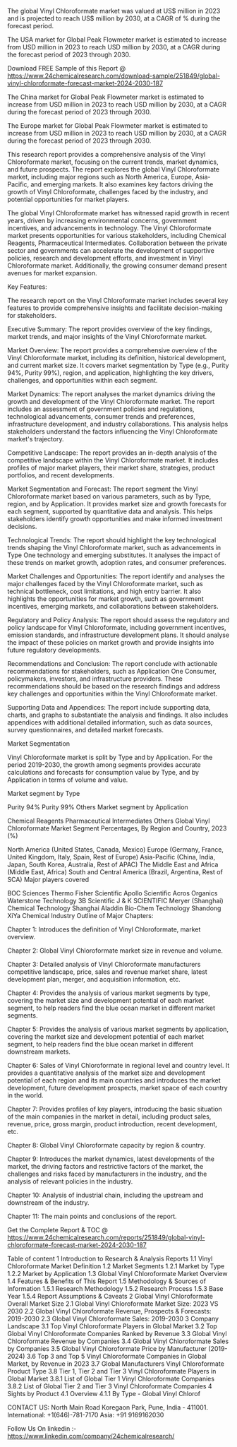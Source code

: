 The global Vinyl Chloroformate market was valued at US$ million in 2023 and is projected to reach US$ million by 2030, at a CAGR of % during the forecast period.

The USA market for Global Peak Flowmeter market is estimated to increase from USD million in 2023 to reach USD million by 2030, at a CAGR during the forecast period of 2023 through 2030.

Download FREE Sample of this Report @ https://www.24chemicalresearch.com/download-sample/251849/global-vinyl-chloroformate-forecast-market-2024-2030-187

The China market for Global Peak Flowmeter market is estimated to increase from USD million in 2023 to reach USD million by 2030, at a CAGR during the forecast period of 2023 through 2030.

The Europe market for Global Peak Flowmeter market is estimated to increase from USD million in 2023 to reach USD million by 2030, at a CAGR during the forecast period of 2023 through 2030.

This research report provides a comprehensive analysis of the Vinyl Chloroformate market, focusing on the current trends, market dynamics, and future prospects. The report explores the global Vinyl Chloroformate market, including major regions such as North America, Europe, Asia-Pacific, and emerging markets. It also examines key factors driving the growth of Vinyl Chloroformate, challenges faced by the industry, and potential opportunities for market players.

The global Vinyl Chloroformate market has witnessed rapid growth in recent years, driven by increasing environmental concerns, government incentives, and advancements in technology. The Vinyl Chloroformate market presents opportunities for various stakeholders, including Chemical Reagents, Pharmaceutical Intermediates. Collaboration between the private sector and governments can accelerate the development of supportive policies, research and development efforts, and investment in Vinyl Chloroformate market. Additionally, the growing consumer demand present avenues for market expansion.

Key Features:

The research report on the Vinyl Chloroformate market includes several key features to provide comprehensive insights and facilitate decision-making for stakeholders.

Executive Summary: The report provides overview of the key findings, market trends, and major insights of the Vinyl Chloroformate market.

Market Overview: The report provides a comprehensive overview of the Vinyl Chloroformate market, including its definition, historical development, and current market size. It covers market segmentation by Type (e.g., Purity 94%, Purity 99%), region, and application, highlighting the key drivers, challenges, and opportunities within each segment.

Market Dynamics: The report analyses the market dynamics driving the growth and development of the Vinyl Chloroformate market. The report includes an assessment of government policies and regulations, technological advancements, consumer trends and preferences, infrastructure development, and industry collaborations. This analysis helps stakeholders understand the factors influencing the Vinyl Chloroformate market's trajectory.

Competitive Landscape: The report provides an in-depth analysis of the competitive landscape within the Vinyl Chloroformate market. It includes profiles of major market players, their market share, strategies, product portfolios, and recent developments.

Market Segmentation and Forecast: The report segment the Vinyl Chloroformate market based on various parameters, such as by Type, region, and by Application. It provides market size and growth forecasts for each segment, supported by quantitative data and analysis. This helps stakeholders identify growth opportunities and make informed investment decisions.

Technological Trends: The report should highlight the key technological trends shaping the Vinyl Chloroformate market, such as advancements in Type One technology and emerging substitutes. It analyses the impact of these trends on market growth, adoption rates, and consumer preferences.

Market Challenges and Opportunities: The report identify and analyses the major challenges faced by the Vinyl Chloroformate market, such as technical bottleneck, cost limitations, and high entry barrier. It also highlights the opportunities for market growth, such as government incentives, emerging markets, and collaborations between stakeholders.

Regulatory and Policy Analysis: The report should assess the regulatory and policy landscape for Vinyl Chloroformate, including government incentives, emission standards, and infrastructure development plans. It should analyse the impact of these policies on market growth and provide insights into future regulatory developments.

Recommendations and Conclusion: The report conclude with actionable recommendations for stakeholders, such as Application One Consumer, policymakers, investors, and infrastructure providers. These recommendations should be based on the research findings and address key challenges and opportunities within the Vinyl Chloroformate market.

Supporting Data and Appendices: The report include supporting data, charts, and graphs to substantiate the analysis and findings. It also includes appendices with additional detailed information, such as data sources, survey questionnaires, and detailed market forecasts.

Market Segmentation

Vinyl Chloroformate market is split by Type and by Application. For the period 2019-2030, the growth among segments provides accurate calculations and forecasts for consumption value by Type, and by Application in terms of volume and value.

Market segment by Type

Purity 94%
Purity 99%
Others
Market segment by Application

Chemical Reagents
Pharmaceutical Intermediates
Others
Global Vinyl Chloroformate Market Segment Percentages, By Region and Country, 2023 (%)

North America (United States, Canada, Mexico)
Europe (Germany, France, United Kingdom, Italy, Spain, Rest of Europe)
Asia-Pacific (China, India, Japan, South Korea, Australia, Rest of APAC)
The Middle East and Africa (Middle East, Africa)
South and Central America (Brazil, Argentina, Rest of SCA)
Major players covered

BOC Sciences
Thermo Fisher Scientific
Apollo Scientific
Acros Organics
Waterstone Technology
3B Scientific
J & K SCIENTIFIC
Meryer (Shanghai) Chemical Technology
Shanghai Aladdin Bio-Chem Technology
Shandong XiYa Chemical Industry
Outline of Major Chapters:

Chapter 1: Introduces the definition of Vinyl Chloroformate, market overview.

Chapter 2: Global Vinyl Chloroformate market size in revenue and volume.

Chapter 3: Detailed analysis of Vinyl Chloroformate manufacturers competitive landscape, price, sales and revenue market share, latest development plan, merger, and acquisition information, etc.

Chapter 4: Provides the analysis of various market segments by type, covering the market size and development potential of each market segment, to help readers find the blue ocean market in different market segments.

Chapter 5: Provides the analysis of various market segments by application, covering the market size and development potential of each market segment, to help readers find the blue ocean market in different downstream markets.

Chapter 6: Sales of Vinyl Chloroformate in regional level and country level. It provides a quantitative analysis of the market size and development potential of each region and its main countries and introduces the market development, future development prospects, market space of each country in the world.

Chapter 7: Provides profiles of key players, introducing the basic situation of the main companies in the market in detail, including product sales, revenue, price, gross margin, product introduction, recent development, etc.

Chapter 8: Global Vinyl Chloroformate capacity by region & country.

Chapter 9: Introduces the market dynamics, latest developments of the market, the driving factors and restrictive factors of the market, the challenges and risks faced by manufacturers in the industry, and the analysis of relevant policies in the industry.

Chapter 10: Analysis of industrial chain, including the upstream and downstream of the industry.

Chapter 11: The main points and conclusions of the report.

Get the Complete Report & TOC @ https://www.24chemicalresearch.com/reports/251849/global-vinyl-chloroformate-forecast-market-2024-2030-187

Table of content
1 Introduction to Research & Analysis Reports
1.1 Vinyl Chloroformate Market Definition
1.2 Market Segments
1.2.1 Market by Type
1.2.2 Market by Application
1.3 Global Vinyl Chloroformate Market Overview
1.4 Features & Benefits of This Report
1.5 Methodology & Sources of Information
1.5.1 Research Methodology
1.5.2 Research Process
1.5.3 Base Year
1.5.4 Report Assumptions & Caveats
2 Global Vinyl Chloroformate Overall Market Size
2.1 Global Vinyl Chloroformate Market Size: 2023 VS 2030
2.2 Global Vinyl Chloroformate Revenue, Prospects & Forecasts: 2019-2030
2.3 Global Vinyl Chloroformate Sales: 2019-2030
3 Company Landscape
3.1 Top Vinyl Chloroformate Players in Global Market
3.2 Top Global Vinyl Chloroformate Companies Ranked by Revenue
3.3 Global Vinyl Chloroformate Revenue by Companies
3.4 Global Vinyl Chloroformate Sales by Companies
3.5 Global Vinyl Chloroformate Price by Manufacturer (2019-2024)
3.6 Top 3 and Top 5 Vinyl Chloroformate Companies in Global Market, by Revenue in 2023
3.7 Global Manufacturers Vinyl Chloroformate Product Type
3.8 Tier 1, Tier 2 and Tier 3 Vinyl Chloroformate Players in Global Market
3.8.1 List of Global Tier 1 Vinyl Chloroformate Companies
3.8.2 List of Global Tier 2 and Tier 3 Vinyl Chloroformate Companies
4 Sights by Product
4.1 Overview
4.1.1 By Type - Global Vinyl Chlorof

CONTACT US:
North Main Road Koregaon Park, Pune, India - 411001.
International: +1(646)-781-7170
Asia: +91 9169162030

Follow Us On linkedin :- https://www.linkedin.com/company/24chemicalresearch/
